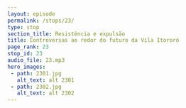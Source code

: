 ```yaml
---
layout: episode
permalink: /stops/23/
type: stop
section_title: Resistência e expulsão
title: Controversas ao redor do futuro da Vila Itororó
page_rank: 23
stop_id: 23
audio_file: 23.mp3
hero_images:
 - path: 2301.jpg
   alt_text: alt 2301
 - path: 2302.jpg
   alt_text: alt 2302
---
```


